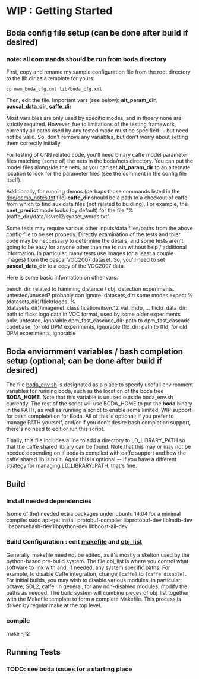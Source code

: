 # WIP : Getting Started

## Boda config file setup (can be done after build if desired)
### note: all commands should be run from boda directory 

First, copy and rename my sample configuration file from the root directory to the lib dir as a template for yours:

    cp mwm_boda_cfg.xml lib/boda_cfg.xml

Then, edit the file. Important vars (see below): **alt_param_dir**, **pascal_data_dir**, **caffe_dir**

Most varaibles are only used by specific modes, and in thoery none are strictly required. However, fue to limitations of the testing framework, currently all paths used by any tested mode must be specified -- but need not be valid. So, don't remove any variables, but don't worry about setting them correctly initially. 

For testing of CNN related code, you'll need binary caffe model parameter files matching (some of) the nets in the boda/nets directory. You can put the model files alongside the nets, or you can set **alt_param_dir** to an alternate location to look for the parameter files (see the comment in the config file itself).

Additionally, for running demos (perhaps those commands listed in the [doc/demo_notes.txt](doc/demo_notes.txt) file) **caffe_dir** should be a path to a checkout of caffe from which to find aux data files (not related to buidling). For example, the **cnet_predict** mode looks (by default) for the file "%(caffe_dir)/data/ilsvrc12/synset_words.txt".

Some tests may require various other inputs/data files/paths from the above config file to be set properly. Directly examination of the tests and thier code may be neccessary to determine the details, and some tests aren't going to be easy for anyone other than me to run without help / additional information. In particular, many tests use images (or a least a couple images) from the pascal VOC2007 dataset. So, you'll need to set **pascal_data_dir** to a copy of the VOC2007 data.

Here is some basic information on other vars:

bench_dir: related to hamming distance / obj. detection experiments. untested/unused? probably can ignore.
datasets_dir: some modes expect %(datasets_dir)/flickrlogos, %(datasets_dir)/imagenet_classification/ilsvrc12_val_lmdb, ...
flickr_data_dir: path to flickr logo data in VOC format, used by some older experiments only, untested, ignorable
dpm_fast_cascade_dir: path to dpm_fast_cascade codebase, for old DPM experiments, ignorable
ffld_dir: path to ffld, for old DPM experiments, ignorable

## Boda enviornment variables / bash completion setup (optional; can be done after build if desired)

The file [boda_env.sh](boda_env.sh) is designated as a place to specify usefull environment variables for running boda, such as the location of the boda tree **BODA_HOME**. Note that this variable is unused outside boda_env.sh currently. The rest of the script will use BODA_HOME to put the **boda** binary in the PATH, as well as running a script to enable some limited, WIP support for bash completetion for Boda. All of this is optional; if you prefer to manage PATH yourself, and/or if you don't desire bash completion support, there's no need to edit or run this script.

Finally, this file includes a line to add a directory to LD_LIBRARY_PATH so that the caffe shared library can be found. Note that this may or may not be needed depending on if boda is compiled with caffe support and how the caffe shared lib is built. Again this is optional -- if you have a different strategy for managing LD_LIBRARY_PATH, that's fine.

## Build

### Install needed dependencies

(some of the) needed extra packages under ubuntu 14.04 for a minimal compile:
sudo apt-get install protobuf-compiler libprotobuf-dev liblmdb-dev libsparsehash-dev libpython-dev libboost-all-dev

### Build Configuration : edit [makefile](makefile) and [obj_list](obj_list)

Generally, makefile need not be edited, as it's mostly a skelton used by the python-based pre-build system.
The file obj_list is where you control what software to link with and, if needed, any system specific paths. 
For example, to disable Caffe integration, change `[caffe]` to `[caffe disable]`. 
For initial builds, you may wish to disable various modules, in particular: octave, SDL2, caffe.
In general, for any non-disabled modules, modify the paths as needed. 
The build system will combine pieces of obj_list together with the Makefile template to form a complete Makefile.
This process is driven by regular make at the top level.

### compile

make -j12

## Running Tests

### TODO: see boda issues for a starting place







